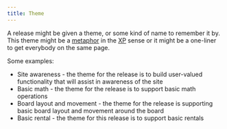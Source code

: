 ```yaml
---
title: Theme
---
```

A release might be given a theme, or some kind of name to remember it by. This theme might be a [metaphor](http://www.extremeprogramming.org/rules/metaphor.html) in the [XP](http://www.extremeprogramming.org/) sense or it might be a one-liner to get everybody on the same page.

Some examples:
* Site awareness - the theme for the release is to build user-valued functionality that will assist in awareness of the site
* Basic math - the theme for the release is to support basic math operations
* Board layout and movement - the theme for the release is supporting basic board layout and movement around the board
* Basic rental - the theme for this release is to support basic rentals
